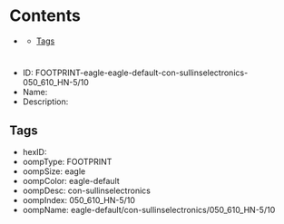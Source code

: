 



Contents
========

* [](#)
	* [Tags](#tags)

# 

- ID: FOOTPRINT-eagle-eagle-default-con-sullinselectronics-050_610_HN-5/10
- Name: 
- Description: 

## Tags

- hexID: 
- oompType: FOOTPRINT
- oompSize: eagle
- oompColor: eagle-default
- oompDesc: con-sullinselectronics
- oompIndex: 050_610_HN-5/10
- oompName: eagle-default/con-sullinselectronics/050_610_HN-5/10
